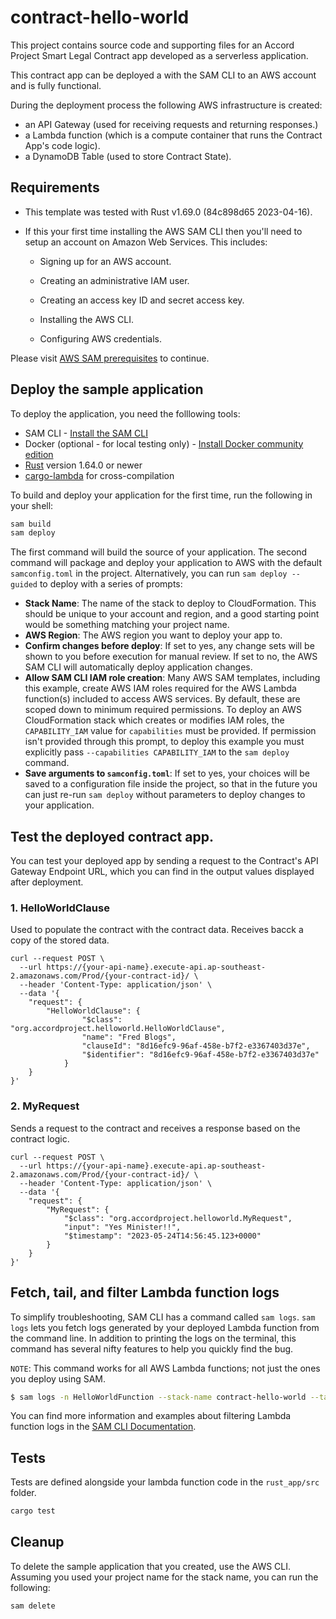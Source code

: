 # contract-hello-world

This project contains source code and supporting files for an Accord Project Smart Legal Contract app developed as a serverless application. 

This contract app can be deployed a with the SAM CLI to an AWS account and is fully functional.

During the deployment process the following AWS infrastructure is created:

- an API Gateway (used for receiving requests and returning responses.)
- a Lambda function (which is a compute container that runs the Contract App's code logic).
- a DynamoDB Table (used to store Contract State).

## Requirements

* This template was tested with Rust v1.69.0 (84c898d65 2023-04-16).

* If this your first time installing the AWS SAM CLI then you'll need to setup an account on Amazon Web Services. This includes:

  - Signing up for an AWS account.

  - Creating an administrative IAM user.

  - Creating an access key ID and secret access key.

  - Installing the AWS CLI.

  - Configuring AWS credentials.

Please visit [AWS SAM prerequisites](https://docs.aws.amazon.com/serverless-application-model/latest/developerguide/prerequisites.html) to continue.

## Deploy the sample application

To deploy the application, you need the folllowing tools:

* SAM CLI - [Install the SAM CLI](https://docs.aws.amazon.com/serverless-application-model/latest/developerguide/serverless-sam-cli-install.html)
* Docker (optional - for local testing only) - [Install Docker community edition](https://hub.docker.com/search/?type=edition&offering=community)
* [Rust](https://www.rust-lang.org/) version 1.64.0 or newer
* [cargo-lambda](https://github.com/cargo-lambda/cargo-lambda) for cross-compilation

To build and deploy your application for the first time, run the following in your shell:

```bash
sam build
sam deploy
```

The first command will build the source of your application. The second command will package and deploy your application to AWS with the default `samconfig.toml` in the project. Alternatively, you can run `sam deploy --guided` to deploy with a series of prompts:

* **Stack Name**: The name of the stack to deploy to CloudFormation. This should be unique to your account and region, and a good starting point would be something matching your project name.
* **AWS Region**: The AWS region you want to deploy your app to.
* **Confirm changes before deploy**: If set to yes, any change sets will be shown to you before execution for manual review. If set to no, the AWS SAM CLI will automatically deploy application changes.
* **Allow SAM CLI IAM role creation**: Many AWS SAM templates, including this example, create AWS IAM roles required for the AWS Lambda function(s) included to access AWS services. By default, these are scoped down to minimum required permissions. To deploy an AWS CloudFormation stack which creates or modifies IAM roles, the `CAPABILITY_IAM` value for `capabilities` must be provided. If permission isn't provided through this prompt, to deploy this example you must explicitly pass `--capabilities CAPABILITY_IAM` to the `sam deploy` command.
* **Save arguments to `samconfig.toml`**: If set to yes, your choices will be saved to a configuration file inside the project, so that in the future you can just re-run `sam deploy` without parameters to deploy changes to your application.

## Test the deployed contract app.

You can test your deployed app by sending a request to the Contract's API Gateway Endpoint URL, which you can find in the output values displayed after deployment.

### 1. HelloWorldClause 

Used to populate the contract with the contract data. Receives bacck a copy of the stored data.

```
curl --request POST \
  --url https://{your-api-name}.execute-api.ap-southeast-2.amazonaws.com/Prod/{your-contract-id}/ \
  --header 'Content-Type: application/json' \
  --data '{
    "request": {
        "HelloWorldClause": {
  				"$class": "org.accordproject.helloworld.HelloWorldClause",
  				"name": "Fred Blogs",
  				"clauseId": "8d16efc9-96af-458e-b7f2-e3367403d37e",
  				"$identifier": "8d16efc9-96af-458e-b7f2-e3367403d37e"
			}
    }
}'
```

### 2. MyRequest

Sends a request to the contract and receives a response based on the contract logic.

```
curl --request POST \
  --url https://{your-api-name}.execute-api.ap-southeast-2.amazonaws.com/Prod/{your-contract-id}/ \
  --header 'Content-Type: application/json' \
  --data '{
    "request": {
        "MyRequest": {
            "$class": "org.accordproject.helloworld.MyRequest",
            "input": "Yes Minister!!",
            "$timestamp": "2023-05-24T14:56:45.123+0000"
        }
    }
}'
```


## Fetch, tail, and filter Lambda function logs

To simplify troubleshooting, SAM CLI has a command called `sam logs`. `sam logs` lets you fetch logs generated by your deployed Lambda function from the command line. In addition to printing the logs on the terminal, this command has several nifty features to help you quickly find the bug.

`NOTE`: This command works for all AWS Lambda functions; not just the ones you deploy using SAM.

```bash
$ sam logs -n HelloWorldFunction --stack-name contract-hello-world --tail
```

You can find more information and examples about filtering Lambda function logs in the [SAM CLI Documentation](https://docs.aws.amazon.com/serverless-application-model/latest/developerguide/serverless-sam-cli-logging.html).

## Tests

Tests are defined alongside your lambda function code in the `rust_app/src` folder.

```bash
cargo test
```


## Cleanup

To delete the sample application that you created, use the AWS CLI. Assuming you used your project name for the stack name, you can run the following:

```bash
sam delete
```
